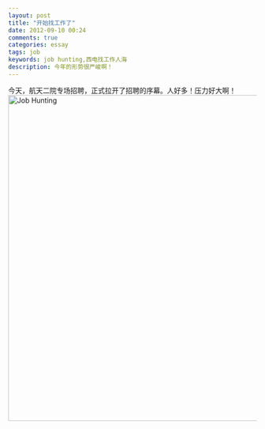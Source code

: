 ```yaml
---
layout: post
title: "开始找工作了"
date: 2012-09-10 00:24
comments: true
categories: essay
tags: job
keywords: job hunting,西电找工作人海
description: 今年的形势很严峻啊！
---
```

今天，航天二院专场招聘，正式拉开了招聘的序幕。人好多！压力好大啊！    
<img src="http://upload.tinyxd.me/2012/09/job.JPG"  alt="Job Hunting" width="970" height="660">    

